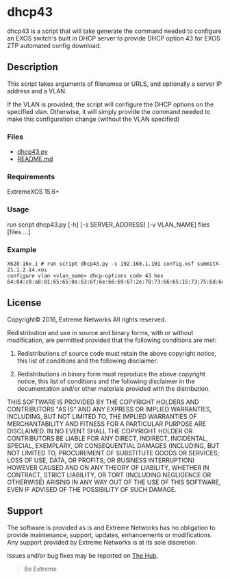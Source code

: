# dhcp43
dhcp43 is a script that will take generate the command needed to configure an EXOS switch's built in DHCP server to provide DHCP option 43 for EXOS ZTP automated config download.

## Description
This script takes arguments of filenames or URLS, and optionally a server IP address and a VLAN.

If the VLAN is provided, the script will configure the DHCP options on the specified vlan. Otherwise, it will simply provide the command needed to make this configuration change (without the VLAN specified)

### Files
* [dhcp43.py](dhcp43.py)
* [README.md](README.md)

### Requirements
ExtremeXOS 15.6+

### Usage
run script dhcp43.py [-h] [-s SERVER_ADDRESS] [-v VLAN_NAME] files [files ...]

### Example
```
X620-16x.1 # run script dhcp43.py -s 192.168.1.101 config.xsf summitX-21.1.2.14.xos
configure vlan <vlan_name> dhcp-options code 43 hex 64:04:c0:a8:01:65:65:0a:63:6f:6e:66:69:67:2e:78:73:66:65:15:73:75:6d:6d:69:74:58:2d:32:31:2e:31:2e:32:2e:31:34:2e:78:6f:73
```


## License
Copyright© 2016, Extreme Networks
All rights reserved.

Redistribution and use in source and binary forms, with or without modification,
are permitted provided that the following conditions are met:

1. Redistributions of source code must retain the above copyright notice, this
list of conditions and the following disclaimer.

2. Redistributions in binary form must reproduce the above copyright notice,
this list of conditions and the following disclaimer in the documentation
and/or other materials provided with the distribution.

THIS SOFTWARE IS PROVIDED BY THE COPYRIGHT HOLDERS AND CONTRIBUTORS "AS IS" AND
ANY EXPRESS OR IMPLIED WARRANTIES, INCLUDING, BUT NOT LIMITED TO, THE IMPLIED
WARRANTIES OF MERCHANTABILITY AND FITNESS FOR A PARTICULAR PURPOSE ARE
DISCLAIMED. IN NO EVENT SHALL THE COPYRIGHT HOLDER OR CONTRIBUTORS BE LIABLE
FOR ANY DIRECT, INDIRECT, INCIDENTAL, SPECIAL, EXEMPLARY, OR CONSEQUENTIAL
DAMAGES (INCLUDING, BUT NOT LIMITED TO, PROCUREMENT OF SUBSTITUTE GOODS OR
SERVICES; LOSS OF USE, DATA, OR PROFITS; OR BUSINESS INTERRUPTION) HOWEVER
CAUSED AND ON ANY THEORY OF LIABILITY, WHETHER IN CONTRACT, STRICT LIABILITY,
OR TORT (INCLUDING NEGLIGENCE OR OTHERWISE) ARISING IN ANY WAY OUT OF THE USE
OF THIS SOFTWARE, EVEN IF ADVISED OF THE POSSIBILITY OF SUCH DAMAGE.

## Support
The software is provided as is and Extreme Networks has no obligation to provide
maintenance, support, updates, enhancements or modifications.
Any support provided by Extreme Networks is at its sole discretion.

Issues and/or bug fixes may be reported on [The Hub](https://community.extremenetworks.com/extreme).

>Be Extreme